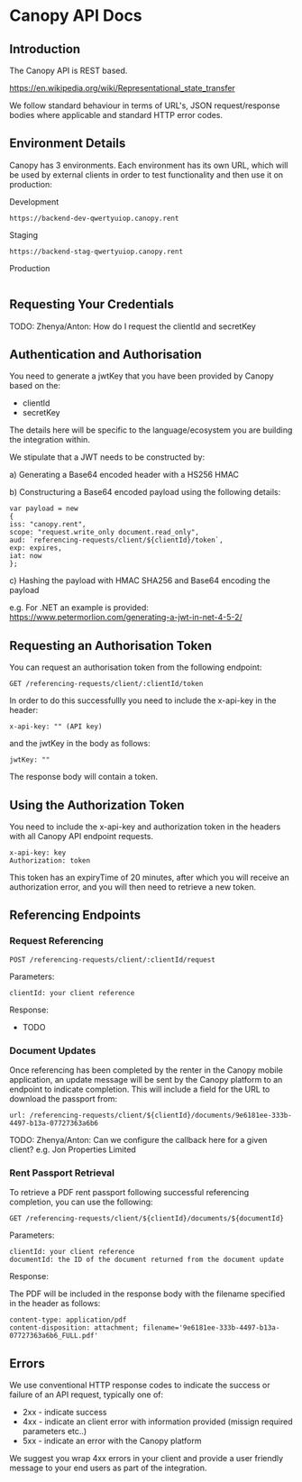 # Canopy API Docs

## Introduction

The Canopy API is REST based.

https://en.wikipedia.org/wiki/Representational_state_transfer

We follow standard behaviour in terms of URL's, JSON request/response bodies where applicable and standard HTTP error codes.

## Environment Details

Canopy has 3 environments. Each environment has its own URL, which will be used by external clients in order to test functionality and then use
it on production:

Development
```
https://backend-dev-qwertyuiop.canopy.rent
```

Staging
```
https://backend-stag-qwertyuiop.canopy.rent
```

Production
```https://backend-prod.canopy.rent
```

## Requesting Your Credentials

TODO: Zhenya/Anton: How do I request the clientId and secretKey

## Authentication and Authorisation

You need to generate a jwtKey that you have been provided by Canopy based on the:

* clientId
* secretKey 

The details here will be specific to the language/ecosystem you are building the integration within.  

We stipulate that a JWT needs to be constructed by:

a) Generating a Base64 encoded header with a HS256 HMAC

b) Constructuring a Base64 encoded payload using the following details:

```
var payload = new
{
iss: "canopy.rent",
scope: "request.write_only document.read_only",
aud: `referencing-requests/client/${clientId}/token`,
exp: expires,
iat: now
};
```

c) Hashing the payload with HMAC SHA256 and Base64 encoding the payload

e.g. For .NET an example is provided: https://www.petermorlion.com/generating-a-jwt-in-net-4-5-2/

## Requesting an Authorisation Token

You can request an authorisation token from the following endpoint:

```
GET /referencing-requests/client/:clientId/token
```

In order to do this successfullly you need to include the x-api-key in the header:

```
x-api-key: "" (API key)
```

and the jwtKey in the body as follows:

```
jwtKey: ""
```

The response body will contain a token. 

## Using the Authorization Token

You need to include the x-api-key and authorization token in the headers with all Canopy API endpoint requests.

```
x-api-key: key
Authorization: token
```

This token has an expiryTime of 20 minutes, after which you will receive an authorization error, and you will then need to retrieve a new token.

## Referencing Endpoints

### Request Referencing

```
POST /referencing-requests/client/:clientId/request 
```

Parameters:
```
clientId: your client reference
```

Response:
* TODO

### Document Updates

Once referencing has been completed by the renter in the Canopy mobile application, an update message will be sent by the Canopy platform to an endpoint to indicate completion.  This will include a field for the URL to download the passport from:

```
url: /referencing-requests/client/${clientId}/documents/9e6181ee-333b-4497-b13a-07727363a6b6
```

TODO: Zhenya/Anton: Can we configure the callback here for a given client?  e.g. Jon Properties Limited

### Rent Passport Retrieval

To retrieve a PDF rent passport following successful referencing completion, you can use the following:

```
GET /referencing-requests/client/${clientId}/documents/${documentId}
```

Parameters:
```
clientId: your client reference
documentId: the ID of the document returned from the document update
```

Response: 

The PDF will be included in the response body with the filename specified in the header as follows:

```
content-type: application/pdf
content-disposition: attachment; filename='9e6181ee-333b-4497-b13a-07727363a6b6_FULL.pdf'
```

## Errors

We use conventional HTTP response codes to indicate the success or failure of an API request, typically one of:

* 2xx - indicate success
* 4xx - indicate an client error with information provided (missign required parameters etc..)
* 5xx - indicate an error with the Canopy platform

We suggest you wrap 4xx errors in your client and provide a user friendly message to your end users as part of the integration.
